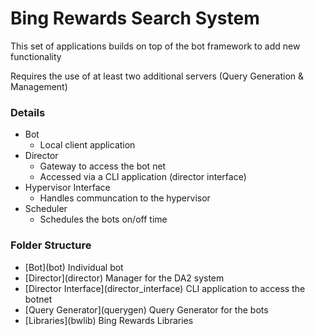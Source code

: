# Bing Rewards Search System
This set of applications builds on top of the bot framework to add new functionality
<p> Requires the use of at least two additional servers (Query Generation & Management)

### Details

* Bot
    * Local client application
* Director
    * Gateway to access the bot net
    * Accessed via a CLI application (director interface)
* Hypervisor Interface
    * Handles communcation to the hypervisor
* Scheduler
    * Schedules the bots on/off time

### Folder Structure

- [Bot](bot\) Individual bot
- [Director](director\) Manager for the DA2 system
- [Director Interface](director_interface\) CLI application to access the botnet
- [Query Generator](querygen\) Query Generator for the bots
- [Libraries](bwlib\) Bing Rewards Libraries